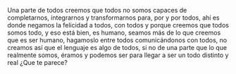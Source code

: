Una parte de todos creemos que todos no somos capaces de completarnos, integrarnos y transformarnos para, por y por todos, ahí es donde negamos la felicidad a todos, con todos y porque creemos que todos somos todo, y eso está bien, es humano, seamos más de lo que creemos que es ser humano, hagamoslo entre todos comunicándonos con todos, no creamos así que el lenguaje es algo de todos, si no de una parte que lo que realmente somos, éramos y podemos ser para llegar a ser un todo distinto y real ¿Que te parece?